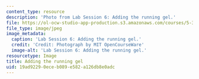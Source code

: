 ```yaml
---
content_type: resource
description: 'Photo from Lab Session 6: Adding the running gel.'
file: https://ol-ocw-studio-app-production.s3.amazonaws.com/courses/5-36-biochemistry-laboratory-spring-2009/19ad92290eceb089e582a126db8e0adc_Lab6_1.jpg
file_type: image/jpeg
image_metadata:
  caption: 'Lab Session 6: Adding the running gel.'
  credit: 'Credit: Photograph by MIT OpenCourseWare'
  image-alt: 'Lab Session 6: Adding the running gel.'
resourcetype: Image
title: Adding the running gel
uid: 19ad9229-0ece-b089-e582-a126db8e0adc
---
```

